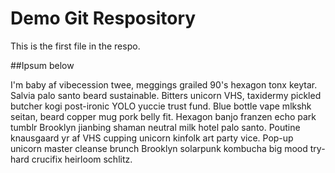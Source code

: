 # Demo Git Respository

This is the first file in the respo.

##Ipsum below

I'm baby af vibecession twee, meggings grailed 90's hexagon tonx keytar. Salvia palo santo beard sustainable. Bitters unicorn VHS, taxidermy pickled butcher kogi post-ironic YOLO yuccie trust fund. Blue bottle vape mlkshk seitan, beard copper mug pork belly fit. Hexagon banjo franzen echo park tumblr Brooklyn jianbing shaman neutral milk hotel palo santo. Poutine knausgaard yr af VHS cupping unicorn kinfolk art party vice. Pop-up unicorn master cleanse brunch Brooklyn solarpunk kombucha big mood try-hard crucifix heirloom schlitz.